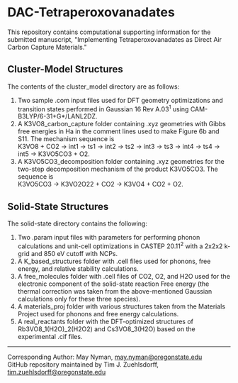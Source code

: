 # DAC-Tetraperoxovanadates
This repository contains computational supporting information for the submitted manuscript, "Implementing Tetraperoxovanadates as Direct Air Carbon Capture Materials."

## Cluster-Model Structures
The contents of the cluster_model directory are as follows:
1. Two sample .com input files used for DFT geometry optimizations and transition states performed in Gaussian 16 Rev A.03<sup>1</sup> using CAM-B3LYP/6-31+G*/LANL2DZ.
2. A K3VO8_carbon_capture folder containing .xyz geometries with Gibbs free energies in Ha in the comment lines used to make Figure 6b and S11. The mechanism sequence is <br>
K3VO8 + CO2 &rarr; int1 &rarr; ts1 &rarr; int2 &rarr; ts2 &rarr; int3 &rarr; ts3 &rarr; int4 &rarr; ts4 &rarr; int5 &rarr; K3VO5CO3 + O2.
3. A K3VO5CO3_decomposition folder containing .xyz geometries for the two-step decomposition mechanism of the product K3VO5CO3. The sequence is <br>
K3VO5CO3 &rarr; K3VO2O22 + CO2 &rarr; K3VO4 + CO2 + O2.

## Solid-State Structures
The solid-state directory contains the following:
1. Two .param input files with parameters for performing phonon calculations and unit-cell optimizations in CASTEP 20.11<sup>2</sup> with a 2x2x2 k-grid and 850 eV cutoff with NCPs.
2. A K_based_structures folder with .cell files used for phonons, free energy, and relative stability calculations.
3. A free_molecules folder with .cell files of CO2, O2, and H2O used for the electronic component of the solid-state reaction Free energy (the thermal correction was taken from the above-mentioned Gaussian calculations only for these three species).
4. A materials_proj folder with various structures taken from the Materials Project used for phonons and free energy calculations.
5. A real_reactants folder with the DFT-optimized structures of Rb3VO8_1(H2O)_2(H2O2) and Cs3VO8_3(H2O) based on the experimental .cif files.

---
Corresponding Author: May Nyman, may.nyman@oregonstate.edu <br>
GitHub repository maintained by Tim J. Zuehlsdorff, tim.zuehlsdorff@oregonstate.edu
